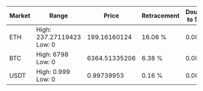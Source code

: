 | Market | Range | Price| Retracement | Doubles to 50% |
| --- | --- | --- | --- | --- |
| ETH | High: 237.27119423<br />Low: 0 | 199.16160124 | 16.06 % | 0.00 |
| BTC | High: 6798<br />Low: 0 | 6364.51335206 | 6.38 % | 0.00 |
| USDT | High: 0.999<br />Low: 0 | 0.99739953 | 0.16 % | 0.00 |
